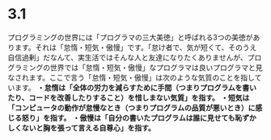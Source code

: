 # 3.1
プログラミングの世界には「プログラマの三大美徳」と呼ばれる3つの美徳があります。それは「怠惰・短気・傲慢」です。「怠け者で、気が短くて、そのうえ自信過剰」だなんて、実生活ではそんな人と友達になりたくありませんが、プログラミングの世界では「怠惰・短気・傲慢」なプログラマは良いプログラマと見なされます。ここで言う「怠惰・短気・傲慢」は次のような気質のことを指しています。 
**・怠惰は「全体の労力を減らすために手間（つまりプログラムを書いたり、コードを改善したりすること）を惜しまない気質」を指す。**
**・短気は「コンピュータの動作が怠慢なとき（つまりプログラムの品質が悪いとき）に感じる怒り」を指す。**
**・傲慢は「自分の書いたプログラムは誰に見せても恥ずかしくないと胸を張って言える自尊心」を指す。**